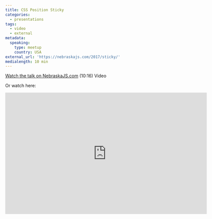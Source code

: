 ```yaml
---
title: CSS Position Sticky
categories:
  - presentations
tags:
  - video
  - external
metadata:
  speaking:
    type: meetup
    country: USA
external_url: 'https://nebraskajs.com/2017/sticky/'
medialength: 10 min
---
```


[Watch the talk on NebraskaJS.com](https://nebraskajs.com/2017/sticky/) (10:16) <span class="tag video">Video</span>

Or watch here:

<div class="fluid-width-video-wrapper"><iframe class="youtube-player" type="text/html" width="640" height="385" src="https://www.youtube.com/embed/r-fGoST-ckI/" frameborder="0" allowfullscreen></iframe></div>
